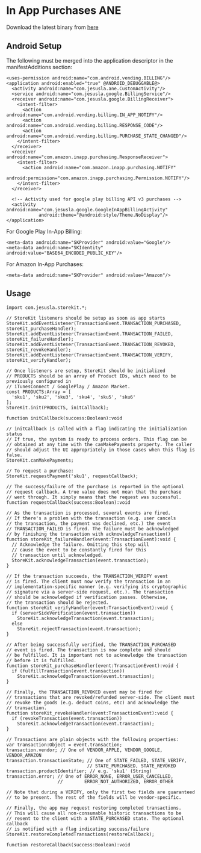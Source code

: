 In App Purchases ANE
====================
Download the latest binary from [here](http://anes.s3.amazonaws.com/storekit.ane)

Android Setup
-------------
The following must be merged into the application descriptor in the
manifestAdditions section:

    <uses-permission android:name="com.android.vending.BILLING"/>
    <application android:enabled="true" @ANDROID_DEBUGGABLE@>
      <activity android:name="com.jesusla.ane.CustomActivity"/>
      <service android:name="com.jesusla.google.BillingService"/>
      <receiver android:name="com.jesusla.google.BillingReceiver">
        <intent-filter>
          <action android:name="com.android.vending.billing.IN_APP_NOTIFY"/>
          <action android:name="com.android.vending.billing.RESPONSE_CODE"/>
          <action android:name="com.android.vending.billing.PURCHASE_STATE_CHANGED"/>
        </intent-filter>
      </receiver>
      <receiver android:name="com.amazon.inapp.purchasing.ResponseReceiver">
        <intent-filter>
          <action android:name="com.amazon.inapp.purchasing.NOTIFY"
                  android:permission="com.amazon.inapp.purchasing.Permission.NOTIFY"/>
        </intent-filter>
      </receiver>

      <!-- Activity used for google play billing API v3 purchases -->
      <activity android:name="com.jesusla.google.GoogleInAppBillingActivity"
                android:theme="@android:style/Theme.NoDisplay"/>
    </application>

For Google Play In-App Billing:

    <meta-data android:name="SKProvider" android:value="Google"/>
    <meta-data android:name="SKIdentity" android:value="BASE64_ENCODED_PUBLIC_KEY"/>

For Amazon In-App Purchases:

    <meta-data android:name="SKProvider" android:value="Amazon"/>

Usage
-----
    import com.jesusla.storekit.*;

    // StoreKit listeners should be setup as soon as app starts
    StoreKit.addEventListener(TransactionEvent.TRANSACTION_PURCHASED, storeKit_purchaseHandler);
    StoreKit.addEventListener(TransactionEvent.TRANSACTION_FAILED, storeKit_failureHandler);
    StoreKit.addEventListener(TransactionEvent.TRANSACTION_REVOKED, storeKit_revokeHandler);
    StoreKit.addEventListener(TransactionEvent.TRANSACTION_VERIFY, storeKit_verifyHandler);

    // Once listeners are setup, StoreKit should be initialized
    // PRODUCTS should be an array of Product IDs, which need to be previously configured in
    // iTunesConnect / GooglePlay / Amazon Market.
    const PRODUCTS:Array = [
      'sku1', 'sku2', 'sku3', 'sku4', 'sku5', 'sku6'
    ];
    StoreKit.init(PRODUCTS, initCallback);

    function initCallback(success:Boolean):void

    // initCallback is called with a flag indicating the initialization status
    // If true, the system is ready to process orders. This flag can be
    // obtained at any time with the canMakePayments property. The caller
    // should adjust the UI appropriately in those cases when this flag is false.
    StoreKit.canMakePayments;

    // To request a purchase:
    StoreKit.requestPayment('sku1', requestCallback);

    // The success/failure of the purchase is reported in the optional
    // request callback. A true value does not mean that the purchase
    // went through. It simply means that the request was successful.
    function requestCallback(success:Boolean):void

    // As the transaction is processed, several events are fired.
    // If there's a problem with the transaction (e.g. user cancels
    // the transaction, the payment was declined, etc.) the event
    // TRANSACTION_FAILED is fired. The failure must be acknowledged
    // by finishing the transaction with acknowledgeTransaction()
    function storeKit_failureHandler(event:TransactionEvent):void {
      // Acknowledge the failure. Omitting this step will
      // cause the event to be constantly fired for this
      // transaction until acknowledged.
      StoreKit.acknowledgeTransaction(event.transaction);
    }

    // If the transaction succeeds, the TRANSACTION_VERIFY event
    // is fired. The client must now verify the transaction in an
    // implementation-specific manner (e.g. verifying its cryptographic
    // signature via a server-side request, etc.). The transaction
    // should be acknowledged if verification passes. Otherwise,
    // the transaction should be rejected.
    function storeKit_verifyHandler(event:TransactionEvent):void {
      if (serverSideVerification(event.transaction))
        StoreKit.acknowledgeTransaction(event.transaction);
      else
        StoreKit.rejectTransaction(event.transaction);
    }

    // After being successfully verified, the TRANSACTION_PURCHASED
    // event is fired. The transaction is now complete and should
    // be fulfilled. It is important not to acknowledge the transaction
    // before it is fulfilled.
    function storeKit_purchaseHandler(event:TransactionEvent):void {
      if (fulfillTransaction(event.transaction))
        StoreKit.acknowledgeTransaction(event.transaction);
    }

    // Finally, the TRANSACTION_REVOKED event may be fired for
    // transactions that are revoked/refunded server-side. The client must
    // revoke the goods (e.g. deduct coins, etc) and acknowledge the
    // transaction.
    function storeKit_revokeHandler(event:TransactionEvent):void {
      if (revokeTransaction(event.transaction))
        StoreKit.acknowledgeTransaction(event.transaction);
    }

    // Transactions are plain objects with the following properties:
    var transaction:Object = event.transaction;
    transaction.vendor; // One of VENDOR_APPLE, VENDOR_GOOGLE, VENDOR_AMAZON
    transaction.transactionState; // One of STATE_FAILED, STATE_VERIFY,
                                  // STATE_PURCHASED, STATE_REVOKED
    transaction.productIdentifier; // e.g. 'sku1' (String)
    transaction.error; // One of ERROR_NONE, ERROR_USER_CANCELLED,
                       //        ERROR_NOT_AUTHORIZED, ERROR_OTHER

    // Note that during a VERIFY, only the first two fields are guaranteed
    // to be present. The rest of the fields will be vendor-specific.

    // Finally, the app may request restoring completed transactions.
    // This will cause all non-consumable historic transactions to be
    // resent to the client with a STATE_PURCHASED state. The optional callback
    // is notified with a flag indicating success/failure
    StoreKit.restoreCompletedTransactions(restoreCallback);

    function restoreCallback(success:Boolean):void
